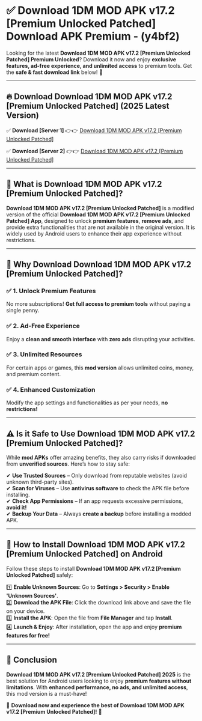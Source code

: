 
# ✅ Download 1DM  MOD APK v17.2 [Premium Unlocked Patched] Download APK Premium -  (y4bf2) 

Looking for the latest **Download 1DM  MOD APK v17.2 [Premium Unlocked Patched] Premium Unlocked**? Download it now and enjoy **exclusive features, ad-free experience, and unlimited access** to premium tools. Get the **safe & fast download link** below! 🚀

---

## 🔥 Download Download 1DM  MOD APK v17.2 [Premium Unlocked Patched] (2025 Latest Version)

✅ **Download [Server 1]** 👉👉 [Download 1DM  MOD APK v17.2 [Premium Unlocked Patched] ](https://apkcomod.com?title=Download_1DM__MOD_APK_v17.2_[Premium_Unlocked_Patched])  

✅ **Download [Server 2]** 👉👉 [Download 1DM  MOD APK v17.2 [Premium Unlocked Patched] ](https://apkcomod.com?title=Download_1DM__MOD_APK_v17.2_[Premium_Unlocked_Patched])  


---

## 📌 What is Download 1DM  MOD APK v17.2 [Premium Unlocked Patched]?

**Download 1DM  MOD APK v17.2 [Premium Unlocked Patched]** is a modified version of the official **Download 1DM  MOD APK v17.2 [Premium Unlocked Patched] App**, designed to unlock **premium features**, **remove ads**, and provide extra functionalities that are not available in the original version. It is widely used by Android users to enhance their app experience without restrictions.

---

## 🌟 Why Download Download 1DM  MOD APK v17.2 [Premium Unlocked Patched]?

### ✅ 1. Unlock Premium Features
No more subscriptions! **Get full access to premium tools** without paying a single penny.

### ✅ 2. Ad-Free Experience
Enjoy a **clean and smooth interface** with **zero ads** disrupting your activities.

### ✅ 3. Unlimited Resources
For certain apps or games, this **mod version** allows unlimited coins, money, and premium content.

### ✅ 4. Enhanced Customization
Modify the app settings and functionalities as per your needs, **no restrictions!**

---

## ⚠️ Is it Safe to Use Download 1DM  MOD APK v17.2 [Premium Unlocked Patched]?

While **mod APKs** offer amazing benefits, they also carry risks if downloaded from **unverified sources**. Here’s how to stay safe:

✔ **Use Trusted Sources** – Only download from reputable websites (avoid unknown third-party sites).  
✔ **Scan for Viruses** – Use **antivirus software** to check the APK file before installing.  
✔ **Check App Permissions** – If an app requests excessive permissions, **avoid it!**  
✔ **Backup Your Data** – Always **create a backup** before installing a modded APK.

---

## 📲 How to Install Download 1DM  MOD APK v17.2 [Premium Unlocked Patched] on Android

Follow these steps to install **Download 1DM  MOD APK v17.2 [Premium Unlocked Patched]** safely:

1️⃣ **Enable Unknown Sources**: Go to **Settings > Security > Enable 'Unknown Sources'**.  
2️⃣ **Download the APK File**: Click the download link above and save the file on your device.  
3️⃣ **Install the APK**: Open the file from **File Manager** and tap **Install**.  
4️⃣ **Launch & Enjoy**: After installation, open the app and enjoy **premium features for free!**

---

## 🚀 Conclusion

**Download 1DM  MOD APK v17.2 [Premium Unlocked Patched] 2025** is the best solution for Android users looking to enjoy **premium features without limitations**. With **enhanced performance, no ads, and unlimited access**, this mod version is a must-have!

🔻 **Download now and experience the best of Download 1DM  MOD APK v17.2 [Premium Unlocked Patched]!** 🔻

